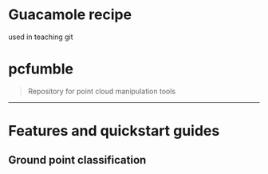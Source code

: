 # Guacamole recipe

used in teaching git

# pcfumble

> Repository for point cloud manipulation tools


---

# Features and quickstart guides

## Ground point classification
